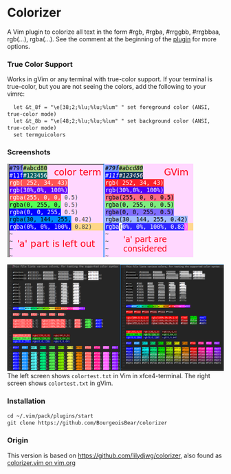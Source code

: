 # Colorizer

A Vim plugin to colorize all text in the form #rgb, #rgba, #rrggbb, #rrgbbaa, rgb(...), rgba(...).
See the comment at the beginning of the [plugin](plugin/colorizer.vim) for more options.

### True Color Support

Works in gVim or any terminal with true-color support.  If your terminal is true-color, but
you are not seeing the colors, add the following to your vimrc:

```vim
  let &t_8f = "\e[38;2;%lu;%lu;%lum" " set foreground color (ANSI, true-color mode)
  let &t_8b = "\e[48;2;%lu;%lu;%lum" " set background color (ANSI, true-color mode)
  set termguicolors
```

### Screenshots

![screenshot](screenshot.png)

![screenshot](screenshot-2.png)
The left screen shows `colortest.txt` in Vim in xfce4-terminal.
The right screen shows `colortest.txt` in gVim.

### Installation

    cd ~/.vim/pack/plugins/start
    git clone https://github.com/BourgeoisBear/colorizer

### Origin

This version is based on https://github.com/lilydjwg/colorizer, also found as
[colorizer.vim on vim.org](http://www.vim.org/scripts/script.php?script_id=3567)
